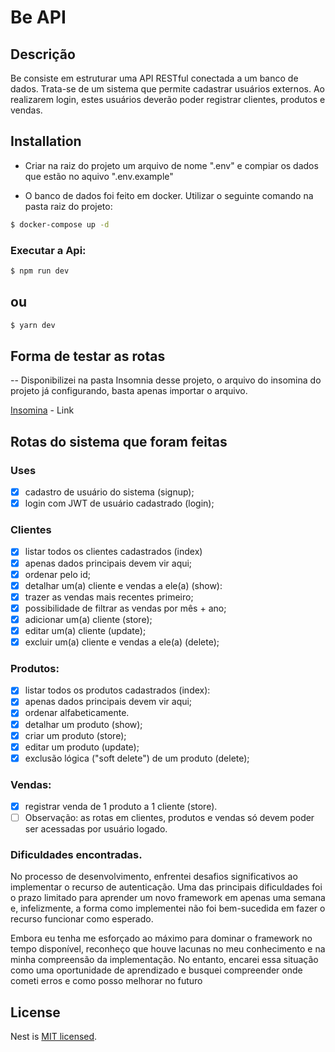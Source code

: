# Be API

## Descrição

Be consiste em estruturar uma API RESTful conectada a um banco de dados.
Trata-se de um sistema que permite cadastrar usuários externos. Ao realizarem login, estes usuários deverão poder registrar clientes, produtos e vendas.


## Installation

- Criar na raiz do projeto um arquivo de nome ".env" e compiar os dados que estão no aquivo  ".env.example"

- O banco de dados foi feito em docker. Utilizar o seguinte comando na pasta raiz do projeto:  

```bash
$ docker-compose up -d
```

### Executar a Api:

```bash
$ npm run dev
```
## ou 

```bash
$ yarn dev
```
## Forma de testar as rotas

-- Disponibilizei na pasta Insomnia desse projeto, o arquivo do insomina do projeto já configurando, basta apenas importar o arquivo.

[Insomina](https://github.com/Msouza-95/Be-API/tree/master/Insomnia) - Link

## Rotas do sistema que foram feitas 

### Uses
- [X] cadastro de usuário do sistema (signup);
- [X] login com JWT de usuário cadastrado (login);
      
### Clientes
- [X] listar todos os clientes cadastrados (index)
- [X] apenas dados principais devem vir aqui;
- [X] ordenar pelo id;
- [X] detalhar um(a) cliente e vendas a ele(a) (show):
- [X] trazer as vendas mais recentes primeiro;
- [X] possibilidade de filtrar as vendas por mês + ano;
- [X] adicionar um(a) cliente (store);
- [X] editar um(a) cliente (update);
- [X]  excluir um(a) cliente e vendas a ele(a) (delete);

### Produtos:
- [X] listar todos os produtos cadastrados (index):
- [X] apenas dados principais devem vir aqui;
- [X] ordenar alfabeticamente.
- [X] detalhar um produto (show);
- [X] criar um produto (store);
- [X] editar um produto (update);
- [X] exclusão lógica ("soft delete") de um produto (delete);

### Vendas:

- [X] registrar venda de 1 produto a 1 cliente (store).
- [ ] Observação: as rotas em clientes, produtos e vendas só devem poder ser acessadas por usuário logado.

### Dificuldades encontradas.

No processo de desenvolvimento, enfrentei desafios significativos ao implementar o recurso de autenticação. Uma das principais dificuldades foi o prazo limitado para aprender um novo framework em apenas uma semana e, infelizmente, a forma como implementei não foi bem-sucedida em fazer o recurso funcionar como esperado.

Embora eu tenha me esforçado ao máximo para dominar o framework no tempo disponível, reconheço que houve lacunas no meu conhecimento e na minha compreensão da implementação. No entanto, encarei essa situação como uma oportunidade de aprendizado e busquei compreender onde cometi erros e como posso melhorar no futuro


## License

Nest is [MIT licensed](LICENSE).


